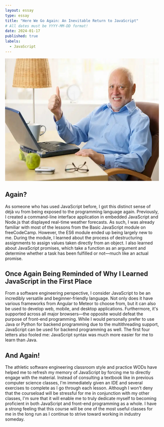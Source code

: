 ```yaml
---
layout: essay
type: essay
title: "Here We Go Again: An Inevitable Return to JavaScript"
# All dates must be YYYY-MM-DD format!
date: 2024-01-17
published: true
labels:
  - JavaScript
---
```

<p align="center">
  <img width="560" height="400" src="../img/harold-computer.jpg">
</p>

## Again?

  As someone who has used JavaScript before, I got this distinct sense of déjà vu from being exposed to the programming language again. Previously, I created a command-line interface application in embedded JavaScript and Node.js that displayed real-time weather forecasts. As such, I was already familiar with most of the lessons from the Basic JavaScript module on freeCodeCamp. However, the ES6 module ended up being largely new to me. During the module, I learned about the process of destructuring assignments to assign values taken directly from an object. I also learned about JavaScript promises, which take a function as an argument and determine whether a task has been fulfilled or not—much like an actual promise.

## Once Again Being Reminded of Why I Learned JavaScript in the First Place

  From a software engineering perspective, I consider JavaScript to be an incredibly versatile and beginner-friendly language. Not only does it have various frameworks from Angular to Meteor to choose from, but it can also be used to develop web, mobile, and desktop applications. Furthermore, it's supported across all major browsers—the opposite would defeat the purpose of front-end programming. While I would personally prefer to use Java or Python for backend programming due to the multithreading support, JavaScript can be used for backend programming as well. The first four letters also fooled me: JavaScript syntax was much more easier for me to learn than Java.

## And Again!

  The athletic software engineering classroom style and practice WODs have helped me to refresh my memory of JavaScript by forcing me to directly engage with the material. Instead of consulting a textbook like in previous computer science classes, I'm immediately given an IDE and several exercises to complete as I go through each lesson. Although I won't deny that the courseload will be stressful for me in conjunction with my other classes, I'm sure that it will enable me to truly dedicate myself to becoming proficient in both JavaScript and front-end programming as a whole. I have a strong feeling that this course will be one of the most useful classes for me in the long run as I continue to strive toward working in industry someday.
